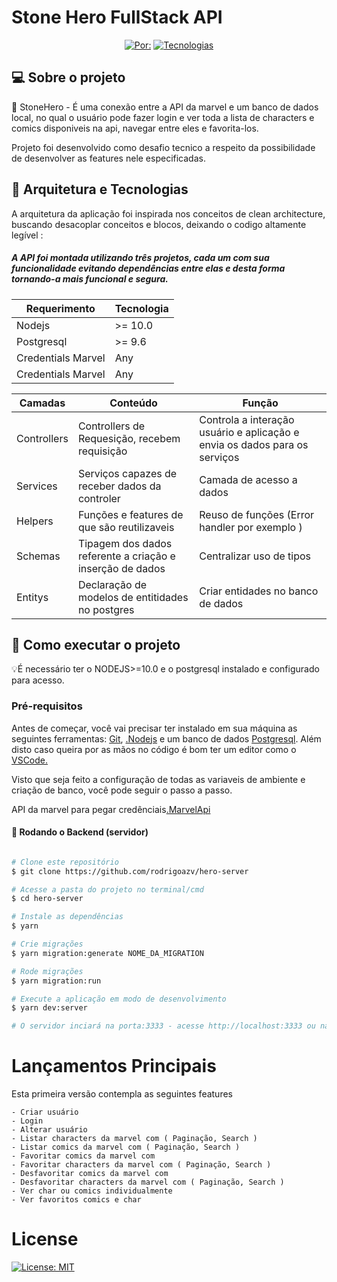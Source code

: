 # Stone Hero FullStack API
<center><a href="https://github.com/rodrigoazv"><img alt="Por: " src="https://img.shields.io/github/followers/rodrigoazv?style=social"></a>  <a href="https://www.linkedin.com/in/rodrigo-azevedo-30885a164/    "><img alt="Tecnologias" src="https://img.shields.io/node/v/latest"></a></center>

## 💻 Sobre o projeto

:beer: StoneHero - É uma conexão entre a API da marvel e um banco de dados local, no qual o usuário pode fazer login e ver toda a lista de characters e comics disponiveis na api, navegar entre eles e favorita-los.

Projeto foi desenvolvido como desafio tecnico a respeito da possibilidade de desenvolver as features nele especificadas.

## 🎨 Arquitetura e Tecnologias

A arquitetura da aplicação foi inspirada nos conceitos de clean architecture, buscando desacoplar conceitos e blocos, deixando o codigo altamente legível :

##### A API foi montada utilizando três projetos, cada um com sua funcionalidade evitando dependências entre elas e desta forma tornando-a mais funcional e segura.

| Requerimento       |  Tecnologia   |
|--------------------|---------------|
| Nodejs             | >= 10.0       |
| Postgresql         | >= 9.6        |
| Credentials Marvel | Any           |
| Credentials Marvel | Any           |


| Camadas        | Conteúdo                                           |Função                                   |
|----------------|----------------------------------------------------|-----------------------------------------|
| Controllers    |Controllers de Requesição, recebem requisição             | Controla a interação usuário e aplicação e envia os dados para os serviços |
| Services       |Serviços capazes de receber dados da controler            | Camada de acesso a dados                                                   |
| Helpers        |Funções e features de que são reutilizaveis               | Reuso de funções (Error handler por exemplo )                              |
| Schemas        |Tipagem dos dados referente a criação e inserção de dados | Centralizar uso de tipos                                                   |
| Entitys        |Declaração de modelos de entitidades no postgres          | Criar entidades no banco de dados                                          |

## 🚀 Como executar o projeto

💡É necessário ter o NODEJS>=10.0 e o postgresql instalado e configurado para acesso.

### Pré-requisitos

Antes de começar, você vai precisar ter instalado em sua máquina as seguintes ferramentas:
[Git](https://git-scm.com), [.Nodejs](https://nodejs.org/en/) e um banco de dados [Postgresql](https://www.postgresql.org/).
Além disto caso queira por as mãos no código é bom ter um editor como o [VSCode.](https://code.visualstudio.com/)

Visto que seja feito a configuração de todas as variaveis de ambiente e criação de banco, você pode seguir o passo a passo.

API da marvel para pegar credênciais[.MarvelApi](https://developer.marvel.com/)

#### 🎲 Rodando o Backend (servidor)

```bash

# Clone este repositório
$ git clone https://github.com/rodrigoazv/hero-server

# Acesse a pasta do projeto no terminal/cmd
$ cd hero-server

# Instale as dependências
$ yarn

# Crie migrações
$ yarn migration:generate NOME_DA_MIGRATION

# Rode migrações
$ yarn migration:run

# Execute a aplicação em modo de desenvolvimento
$ yarn dev:server

# O servidor inciará na porta:3333 - acesse http://localhost:3333 ou na porta configurada no env example

```

# Lançamentos Principais

Esta primeira versão contempla as seguintes features

    - Criar usuário
    - Login
    - Alterar usuário
    - Listar characters da marvel com ( Paginação, Search )
    - Listar comics da marvel com ( Paginação, Search )
    - Favoritar comics da marvel com 
    - Favoritar characters da marvel com ( Paginação, Search )
    - Desfavoritar comics da marvel com 
    - Desfavoritar characters da marvel com ( Paginação, Search )
    - Ver char ou comics individualmente
    - Ver favoritos comics e char

# License 

[![License: MIT](https://img.shields.io/badge/License-MIT-yellow.svg)](https://opensource.org/licenses/MIT)